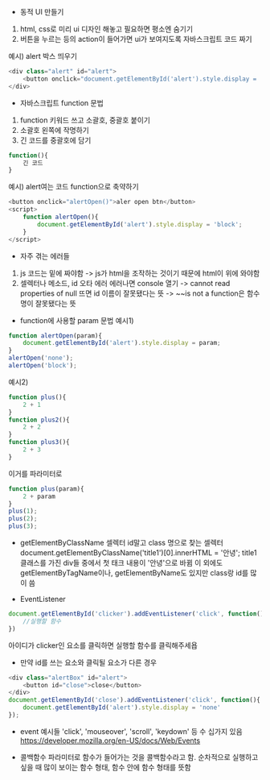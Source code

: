 * 동적 UI 만들기
1. html, css로 미리 ui 디자인 해놓고 필요하면 평소엔 숨기기
2. 버튼을 누르는 등의 action이 들어가면 ui가 보여지도록 자바스크립트 코드 짜기

예시) alert 박스 띄우기
```javascript
<div class="alert" id="alert">
    <button onclick="document.getElementById('alert').style.display = 'block';"> 버튼 </button>
</div>
```

* 자바스크립트 function 문법
1. function 키워드 쓰고 소괄호, 중괄호 붙이기
2. 소괄호 왼쪽에 작명하기
3. 긴 코드를 중괄호에 담기
```javascript
function(){
    긴 코드
}
```
예시) alert여는 코드 function으로 축약하기
```javascript
<button onclick="alertOpen()">aler open btn</button>
<script>
    function alertOpen(){
        document.getElementById('alert').style.display = 'block';
    }
</script>
```

* 자주 겪는 에러들
1. js 코드는 밑에 짜야함 -> js가 html을 조작하는 것이기 때문에 html이 위에 와야함
2. 셀렉터나 메소드, id 오타 에러
에러나면 console 열기
-> cannot read properties of null 뜨면 id 이름이 잘못됐다는 뜻
-> ~~is not a function은 함수명이 잘못됐다는 뜻

* function에 사용할 param 문법
예시1)
```javascript
function alertOpen(param){
    document.getElementById('alert').style.display = param;
}
alertOpen('none');
alertOpen('block');
```

예시2)
```javascript
function plus(){
    2 + 1
}
function plus2(){
    2 + 2
}
function plus3(){
    2 + 3
}
```
이거를 파라미터로
```javascript
function plus(param){
    2 + param
}
plus(1);
plus(2);
plus(3);
```

* getElementByClassName 셀렉터
id말고 class 명으로 찾는 셀렉터
document.getElementByClassName('title1')[0].innerHTML = '안녕';
title1클래스를 가진 div들 중에서 첫 태크 내용이 '안녕'으로 바뀜
이 외에도 getElementByTagName이나, getElementByName도 있지만 class랑 id를 많이 씀

* EventListener
```javascript
document.getElementById('clicker').addEventListener('click', function(){
    //실행할 함수
})
```
아이디가 clicker인 요소를 클릭하면 실행할 함수를 클릭해주세욥

- 만약 id를 쓰는 요소와 클릭될 요소가 다른 경우
```javascript
<div class="alertBox" id="alert">
    <button id="close">close</button>
</div>
document.getElementById('close').addEventListener('click', function(){
    document.getElementById('alert').style.display = 'none'
});
```

* event 예시들
'click', 'mouseover', 'scroll', 'keydown' 등 수 십가지 있음
https://developer.mozilla.org/en-US/docs/Web/Events

* 콜백함수
파라미터로 함수가 들어가는 것을 콜백함수라고 함.
순차적으로 실행하고 싶을 때 많이 보이는 함수 형태, 함수 안에 함수 형태를 뜻함